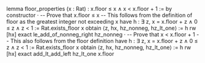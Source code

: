 lemma floor_properties (x : Rat) : x.floor ≤ x ∧ x < x.floor + 1 := by
  constructor
  · -- Prove that x.floor ≤ x
    -- This follows from the definition of floor as the greatest integer not exceeding x
    have h : ∃ z, x = x.floor + z ∧ 0 ≤ z ∧ z < 1 := Rat.exists_floor x
    obtain ⟨z, hx, hz_nonneg, hz_lt_one⟩ := h
    rw [hx]
    exact le_add_of_nonneg_right hz_nonneg
  · -- Prove that x < x.floor + 1
    -- This also follows from the floor definition
    have h : ∃ z, x = x.floor + z ∧ 0 ≤ z ∧ z < 1 := Rat.exists_floor x
    obtain ⟨z, hx, hz_nonneg, hz_lt_one⟩ := h
    rw [hx]
    exact add_lt_add_left hz_lt_one x.floor